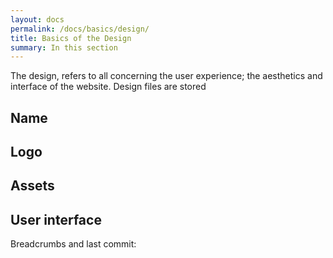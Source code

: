 ```yaml
---
layout: docs
permalink: /docs/basics/design/
title: Basics of the Design
summary: In this section
---
```



The design, refers to all concerning the user experience; the aesthetics and interface of the website. Design files are stored

## Name

## Logo

## Assets

## User interface
Breadcrumbs and last commit:
